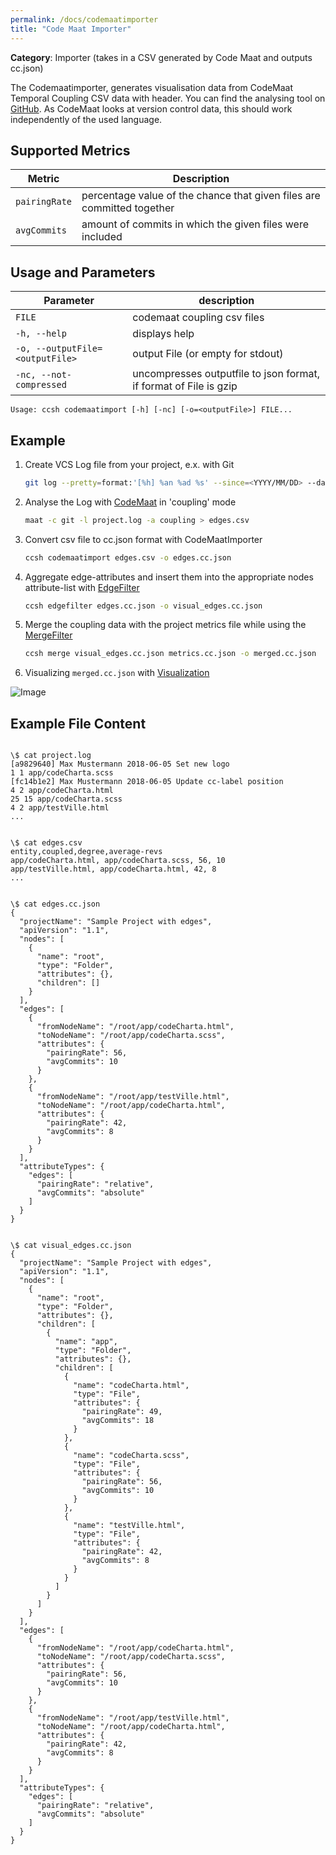 ```yaml
---
permalink: /docs/codemaatimporter
title: "Code Maat Importer"
---
```


**Category**: Importer (takes in a CSV generated by Code Maat and outputs cc.json)

The Codemaatimporter, generates visualisation data from CodeMaat Temporal Coupling CSV data with header. You can find the analysing tool on [GitHub](https://github.com/adamtornhill/code-maat). As CodeMaat looks at version control data, this should work independently of the used language.

## Supported Metrics

| Metric        | Description                                                            |
| ------------- | ---------------------------------------------------------------------- |
| `pairingRate` | percentage value of the chance that given files are committed together |
| `avgCommits`  | amount of commits in which the given files were included               |

## Usage and Parameters

| Parameter                       | description                                                       |
| ------------------------------- | ----------------------------------------------------------------- |
| `FILE`                          | codemaat coupling csv files                                       |
| `-h, --help`                    | displays help                                                     |
| `-o, --outputFile=<outputFile>` | output File (or empty for stdout)                                 |
| `-nc, --not-compressed`         | uncompresses outputfile to json format, if format of File is gzip |

```
Usage: ccsh codemaatimport [-h] [-nc] [-o=<outputFile>] FILE...
```

## Example

1. Create VCS Log file from your project, e.x. with Git

   ````bash
   git log --pretty=format:'[%h] %an %ad %s' --since=<YYYY/MM/DD> --date=short --numstat > project.log ```

   ````

2. Analyse the Log with [CodeMaat](https://github.com/adamtornhill/code-maat) in 'coupling' mode

   ```bash
   maat -c git -l project.log -a coupling > edges.csv

   ```

3. Convert csv file to cc.json format with CodeMaatImporter

   ```bash
   ccsh codemaatimport edges.csv -o edges.cc.json
   ```

4. Aggregate edge-attributes and insert them into the appropriate nodes attribute-list with [EdgeFilter](https://github.com/MaibornWolff/codecharta/blob/main/analysis/filter/EdgeFilter/README.md)
   ```bash
   ccsh edgefilter edges.cc.json -o visual_edges.cc.json
   ```
5. Merge the coupling data with the project metrics file while using the [MergeFilter](https://github.com/MaibornWolff/codecharta/blob/main/analysis/filter/MergeFilter/README.md)

   ```bash
   ccsh merge visual_edges.cc.json metrics.cc.json -o merged.cc.json
   ```

6. Visualizing `merged.cc.json` with [Visualization](https://github.com/MaibornWolff/codecharta/tree/main/visualization)

![Image]({{site.baseurl}}/assets/images/docs/codemaat/codemaatimport-modell.png)

## Example File Content

```

\$ cat project.log
[a9829640] Max Mustermann 2018-06-05 Set new logo
1 1 app/codeCharta.scss
[fc14b1e2] Max Mustermann 2018-06-05 Update cc-label position
4 2 app/codeCharta.html
25 15 app/codeCharta.scss
4 2 app/testVille.html
...

```

```

\$ cat edges.csv
entity,coupled,degree,average-revs
app/codeCharta.html, app/codeCharta.scss, 56, 10
app/testVille.html, app/codeCharta.html, 42, 8
...

```

```

\$ cat edges.cc.json
{
  "projectName": "Sample Project with edges",
  "apiVersion": "1.1",
  "nodes": [
    {
      "name": "root",
      "type": "Folder",
      "attributes": {},
      "children": []
    }
  ],
  "edges": [
    {
      "fromNodeName": "/root/app/codeCharta.html",
      "toNodeName": "/root/app/codeCharta.scss",
      "attributes": {
        "pairingRate": 56,
        "avgCommits": 10
      }
    },
    {
      "fromNodeName": "/root/app/testVille.html",
      "toNodeName": "/root/app/codeCharta.html",
      "attributes": {
        "pairingRate": 42,
        "avgCommits": 8
      }
    }
  ],
  "attributeTypes": {
    "edges": [
      "pairingRate": "relative",
      "avgCommits": "absolute"
    ]
  }
}

```

```

\$ cat visual_edges.cc.json
{
  "projectName": "Sample Project with edges",
  "apiVersion": "1.1",
  "nodes": [
    {
      "name": "root",
      "type": "Folder",
      "attributes": {},
      "children": [
        {
          "name": "app",
          "type": "Folder",
          "attributes": {},
          "children": [
            {
              "name": "codeCharta.html",
              "type": "File",
              "attributes": {
                "pairingRate": 49,
                "avgCommits": 18
              }
            },
            {
              "name": "codeCharta.scss",
              "type": "File",
              "attributes": {
                "pairingRate": 56,
                "avgCommits": 10
              }
            },
            {
              "name": "testVille.html",
              "type": "File",
              "attributes": {
                "pairingRate": 42,
                "avgCommits": 8
              }
            }
          ]
        }
      ]
    }
  ],
  "edges": [
    {
      "fromNodeName": "/root/app/codeCharta.html",
      "toNodeName": "/root/app/codeCharta.scss",
      "attributes": {
        "pairingRate": 56,
        "avgCommits": 10
      }
    },
    {
      "fromNodeName": "/root/app/testVille.html",
      "toNodeName": "/root/app/codeCharta.html",
      "attributes": {
        "pairingRate": 42,
        "avgCommits": 8
      }
    }
  ],
  "attributeTypes": {
    "edges": [
      "pairingRate": "relative",
      "avgCommits": "absolute"
    ]
  }
}

```
